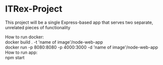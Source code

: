 # ITRex-Project
This project will be a single Express-based app that serves two separate, unrelated pieces of functionality  

How to run docker:  
docker build . -t 'name of image'/node-web-app  
docker run -p 8080:8080 -p 4000:3000 -d 'name of image'/node-web-app   
How to run app:  
npm start  
